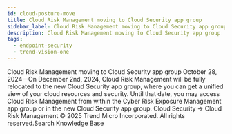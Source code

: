```yaml
---
id: cloud-posture-move
title: Cloud Risk Management moving to Cloud Security app group
sidebar_label: Cloud Risk Management moving to Cloud Security app group
description: Cloud Risk Management moving to Cloud Security app group
tags:
  - endpoint-security
  - trend-vision-one
---
```


 Cloud Risk Management moving to Cloud Security app group October 28, 2024—On December 2nd, 2024, Cloud Risk Management will be fully relocated to the new Cloud Security app group, where you can get a unified view of your cloud resources and security. Until that date, you may access Cloud Risk Management from within the Cyber Risk Exposure Management app group or in the new Cloud Security app group. Cloud Security → Cloud Risk Management © 2025 Trend Micro Incorporated. All rights reserved.Search Knowledge Base